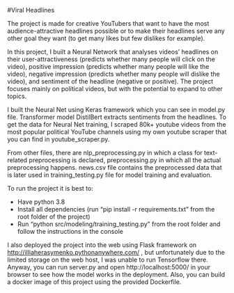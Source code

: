 #Viral Headlines


The project is made for creative YouTubers that want to have the most
audience-attractive headlines possible or to make their headlines serve any
other goal they want (to get many likes but few dislikes for example).


In this project, I built a Neural Network that analyses videos’ headlines on their
user-attractiveness (predicts whether many people will click on the video),
positive impression (predicts whether many people will like the video),
negative impression (predicts whether many people will dislike the video), and
sentiment of the headline (negative or positive). The project focuses mainly on
political videos, but with the potential to expand to other topics.


I built the Neural Net using Keras framework which you can see in model.py
file. Transformer model DistilBert extracts sentiments from the headlines. To
get the data for Neural Net training, I scraped 80k+ youtube videos from the
most popular political YouTube channels using my own youtube scraper that
you can find in youtube_scraper.py.


From other files, there are nlp_preprocessing.py in which a class for
text-related preprocessing is declared, preprocessing.py in which all the actual
preprocessing happens. news.csv file contains the preprocessed data that is
later used in training_testing.py file for model training and evaluation.


To run the project it is best to:
- Have python 3.8
- Install all dependencies (run “pip install -r requirements.txt” from the root
folder of the project)
- Run “python src/modeling/training_testing.py” from the root folder and
follow the instructions in the console
  

I also deployed the project into the web using Flask framework on
http://illiaherasymenko.pythonanywhere.com/ , but unfortunately due to the
limited storage on the web host, I was unable to run Tensorflow there.
Anyway, you can run server.py and open http://localhost:5000/ in your
browser to see how the model works in the deployment. Also, you can build a
docker image of this project using the provided Dockerfile.